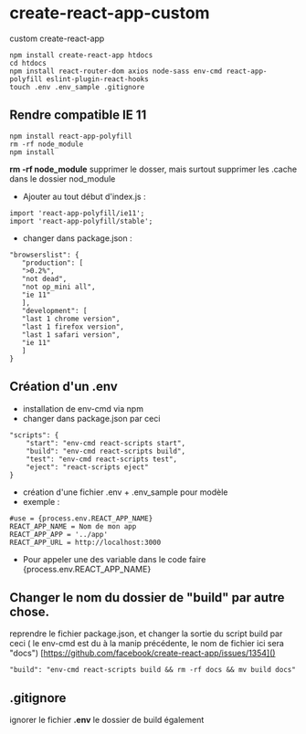 # create-react-app-custom
custom create-react-app 



```
npm install create-react-app htdocs
cd htdocs
npm install react-router-dom axios node-sass env-cmd react-app-polyfill eslint-plugin-react-hooks
touch .env .env_sample .gitignore

```


## Rendre compatible IE 11

```
npm install react-app-polyfill
rm -rf node_module
npm install 
```
**rm -rf node_module** supprimer le dosser, mais surtout supprimer les .cache dans le dossier nod_module

- Ajouter au tout début d'index.js :  
```
import 'react-app-polyfill/ie11';
import 'react-app-polyfill/stable';
```

- changer dans package.json : 
 ```
"browserslist": {
	"production": [
	">0.2%",
	"not dead",
	"not op_mini all",
	"ie 11"
	],
	"development": [
	"last 1 chrome version",
	"last 1 firefox version",
	"last 1 safari version",
	"ie 11"
	]
}
```


## Création d'un .env
- installation de env-cmd via npm
- changer dans package.json par ceci 
```
"scripts": {
	"start": "env-cmd react-scripts start",
	"build": "env-cmd react-scripts build",
	"test": "env-cmd react-scripts test",
	"eject": "react-scripts eject"
}
```
- création d'une fichier .env + .env_sample pour modèle
- exemple : 
```
#use = {process.env.REACT_APP_NAME}
REACT_APP_NAME = Nom de mon app
REACT_APP_APP = '../app'
REACT_APP_URL = http://localhost:3000
```

- Pour appeler une des variable dans le code faire {process.env.REACT_APP_NAME}


## Changer le nom du dossier de "build" par autre chose.

reprendre le fichier package.json, et changer la sortie du script build par ceci ( le env-cmd est du à la manip précédente, le nom de fichier ici sera "docs") [https://github.com/facebook/create-react-app/issues/1354]()

```
"build": "env-cmd react-scripts build && rm -rf docs && mv build docs"
```

## .gitignore
ignorer le fichier **.env** le dossier de build également